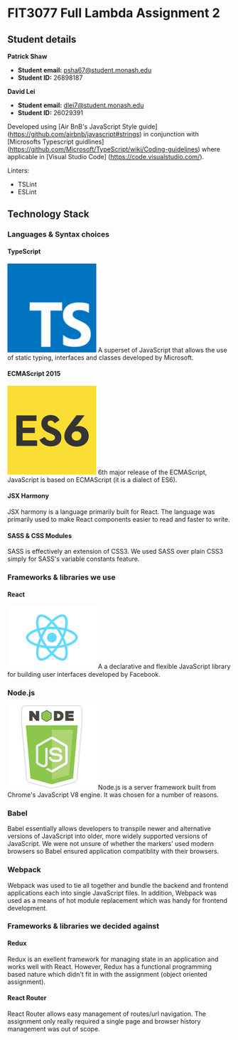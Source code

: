 # FIT3077 Full Lambda Assignment 2
## Student details
**Patrick Shaw**
- **Student email:** psha67@student.monash.edu
- **Student ID:** 26898187

**David Lei**
- **Student email:** dlei7@student.monash.edu
- **Student ID:** 26029391

Developed using [Air BnB's JavaScript Style guide] (https://github.com/airbnb/javascript#strings) in conjunction with [Microsofts Typescript guidlines] (https://github.com/Microsoft/TypeScript/wiki/Coding-guidelines) where applicable in [Visual Studio Code] (https://code.visualstudio.com/).

Linters:

- TSLint
- ESLint


## Technology Stack
### Languages & Syntax choices
#### TypeScript
<img src="Images/typescript.png" width ="200" />
A superset of JavaScript that allows the use of static typing, interfaces and classes developed by Microsoft. 

#### ECMAScript 2015
<img src="Images/es6-js.png" width ="200" />
6th major release of the ECMAScript, JavaScript is based on ECMAScript (it is a dialect of ES6).

#### JSX Harmony
JSX harmony is a language primarily built for React.
The language was primarily used to make React components easier to read and faster to write.

#### SASS & CSS Modules
SASS is effectively an extension of CSS3.
We used SASS over plain CSS3 simply for SASS's variable constants feature.

### Frameworks & libraries we use
#### React
<img src="Images/react.png" width ="200" />
A a declarative and flexible JavaScript library for building user interfaces developed by Facebook.

### Node.js
<img src="Images/node.png" width ="200" />
Node.js is a server framework built from Chrome's JavaScript V8 engine.
It was chosen for a number of reasons.

### Babel
Babel essentially allows developers to transpile newer and alternative versions of JavaScript into older, more widely supported versions of JavaScript.
We were not unsure of whether the markers' used modern browsers so Babel ensured application compatiblity with their browsers.

### Webpack
Webpack was used to tie all together and bundle the backend and frontend applications each into single JavaScript files.
In addition, Webpack was used as a means of hot module replacement which was handy for frontend development.

### Frameworks & libraries we decided against
#### Redux
Redux is an exellent framework for managing state in an application and works well with React.
However, Redux has a functional programming based nature which didn't fit in with the assignment (object oriented assignment). 

#### React Router
React Router allows easy management of routes/url navigation. 
The assignment only really required a single page and browser history management was out of scope.
